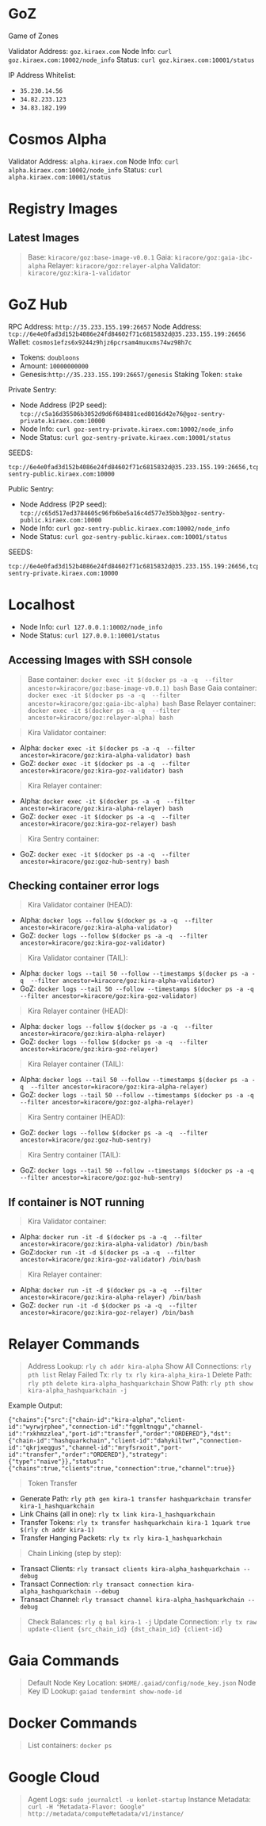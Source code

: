# GoZ
Game of Zones

Validator Address: `goz.kiraex.com` 
Node Info: `curl goz.kiraex.com:10002/node_info`
Status: `curl goz.kiraex.com:10001/status`

IP Address Whitelist:
 * `35.230.14.56`
 * `34.82.233.123`
 * `34.83.182.199`

# Cosmos Alpha 

Validator Address: `alpha.kiraex.com` 
Node Info: `curl alpha.kiraex.com:10002/node_info`
Status: `curl alpha.kiraex.com:10001/status`

# Registry Images

## Latest Images
> Base: `kiracore/goz:base-image-v0.0.1`
> Gaia: `kiracore/goz:gaia-ibc-alpha`
> Relayer: `kiracore/goz:relayer-alpha`
> Validator: `kiracore/goz:kira-1-validator`

# GoZ Hub 

RPC Address: `http://35.233.155.199:26657`
Node Address: `tcp://6e4e0fad3d152b4086e24fd84602f71c6815832d@35.233.155.199:26656`
Wallet: `cosmos1efzs6x9244z9hjz6pcrsam4muxxms74wz98h7c`
  * Tokens: `doubloons`
  * Amount: `10000000000`
  * Genesis:`http://35.233.155.199:26657/genesis`
Staking Token: `stake`

Private Sentry:
  * Node Address (P2P seed): `tcp://c5a16d35506b3052d9d6f684881ced8016d42e76@goz-sentry-private.kiraex.com:10000`
  * Node Info: `curl goz-sentry-private.kiraex.com:10002/node_info`
  * Node Status: `curl goz-sentry-private.kiraex.com:10001/status`

SEEDS: 
```
tcp://6e4e0fad3d152b4086e24fd84602f71c6815832d@35.233.155.199:26656,tcp://c65d517ed3784605c96fb6be5a16c4d577e35bb3@goz-sentry-public.kiraex.com:10000
```

Public Sentry:
  * Node Address (P2P seed): `tcp://c65d517ed3784605c96fb6be5a16c4d577e35bb3@goz-sentry-public.kiraex.com:10000`
  * Node Info: `curl goz-sentry-public.kiraex.com:10002/node_info`
  * Node Status: `curl goz-sentry-public.kiraex.com:10001/status`

SEEDS: 
```
tcp://6e4e0fad3d152b4086e24fd84602f71c6815832d@35.233.155.199:26656,tcp://c5a16d35506b3052d9d6f684881ced8016d42e76@goz-sentry-private.kiraex.com:10000
```

# Localhost
 * Node Info: `curl 127.0.0.1:10002/node_info`
 * Node Status: `curl 127.0.0.1:10001/status`

## Accessing Images with SSH console

> Base container: `docker exec -it $(docker ps -a -q  --filter ancestor=kiracore/goz:base-image-v0.0.1) bash`
> Base Gaia container: `docker exec -it $(docker ps -a -q  --filter ancestor=kiracore/goz:gaia-ibc-alpha) bash`
> Base Relayer container: `docker exec -it $(docker ps -a -q  --filter ancestor=kiracore/goz:relayer-alpha) bash`

> Kira Validator container: 
 * Alpha: `docker exec -it $(docker ps -a -q  --filter ancestor=kiracore/goz:kira-alpha-validator) bash`
 * GoZ: `docker exec -it $(docker ps -a -q  --filter ancestor=kiracore/goz:kira-goz-validator) bash`

> Kira Relayer container: 
 * Alpha: `docker exec -it $(docker ps -a -q  --filter ancestor=kiracore/goz:kira-alpha-relayer) bash`
 * GoZ: `docker exec -it $(docker ps -a -q  --filter ancestor=kiracore/goz:kira-goz-relayer) bash`

> Kira Sentry container: 
 * GoZ: `docker exec -it $(docker ps -a -q  --filter ancestor=kiracore/goz:goz-hub-sentry) bash`

## Checking container error logs

> Kira Validator container (HEAD): 
 * Alpha: `docker logs --follow $(docker ps -a -q  --filter ancestor=kiracore/goz:kira-alpha-validator)`
 * GoZ: `docker logs --follow $(docker ps -a -q  --filter ancestor=kiracore/goz:kira-goz-validator)`
> Kira Validator container (TAIL): 
 * Alpha: `docker logs --tail 50 --follow --timestamps $(docker ps -a -q  --filter ancestor=kiracore/goz:kira-alpha-validator)`
 * GoZ: `docker logs --tail 50 --follow --timestamps $(docker ps -a -q  --filter ancestor=kiracore/goz:kira-goz-validator)`

> Kira Relayer container (HEAD): 
 * Alpha: `docker logs --follow $(docker ps -a -q  --filter ancestor=kiracore/goz:kira-alpha-relayer)`
 * GoZ: `docker logs --follow $(docker ps -a -q  --filter ancestor=kiracore/goz:kira-goz-relayer)`
> Kira Relayer container (TAIL): 
 * Alpha: `docker logs --tail 50 --follow --timestamps $(docker ps -a -q  --filter ancestor=kiracore/goz:kira-alpha-relayer)`
 * GoZ: `docker logs --tail 50 --follow --timestamps $(docker ps -a -q  --filter ancestor=kiracore/goz:goz-alpha-relayer)`

> Kira Sentry container  (HEAD): 
 * GoZ: `docker logs --follow $(docker ps -a -q  --filter ancestor=kiracore/goz:goz-hub-sentry)`
> Kira Sentry container  (TAIL): 
 * GoZ:  `docker logs --tail 50 --follow --timestamps $(docker ps -a -q --filter ancestor=kiracore/goz:goz-hub-sentry)`
  
## If container is NOT running

> Kira Validator container:
 * Alpha: `docker run -it -d $(docker ps -a -q  --filter ancestor=kiracore/goz:kira-alpha-validator) /bin/bash`
 * GoZ:`docker run -it -d $(docker ps -a -q  --filter ancestor=kiracore/goz:kira-goz-validator) /bin/bash`

> Kira Relayer container:
 * Alpha: `docker run -it -d $(docker ps -a -q  --filter ancestor=kiracore/goz:kira-alpha-relayer) /bin/bash`
 * GoZ: `docker run -it -d $(docker ps -a -q  --filter ancestor=kiracore/goz:kira-goz-relayer) /bin/bash`

# Relayer Commands

> Address Lookup: `rly ch addr kira-alpha`
> Show All Connections: `rly pth list`
> Relay Failed Tx:  `rly tx rly kira-alpha_kira-1`
> Delete Path: `rly pth delete kira-alpha_hashquarkchain`
> Show Path: `rly pth show kira-alpha_hashquarkchain -j`
  
  Example Output:
```
{"chains":{"src":{"chain-id":"kira-alpha","client-id":"wyrwjrphee","connection-id":"fggmltnqgu","channel-id":"rxkhmzzlea","port-id":"transfer","order":"ORDERED"},"dst":{"chain-id":"hashquarkchain","client-id":"dahykiltwr","connection-id":"qkrjxeqgus","channel-id":"mryfsrxoit","port-id":"transfer","order":"ORDERED"},"strategy":{"type":"naive"}},"status":{"chains":true,"clients":true,"connection":true,"channel":true}}
```

> Token Transfer
 * Generate Path:  `rly pth gen kira-1 transfer hashquarkchain transfer kira-1_hashquarkchain`
 * Link Chains (all in one): `rly tx link kira-1_hashquarkchain`
 * Transfer Tokens: `rly tx transfer hashquarkchain kira-1 1quark true $(rly ch addr kira-1)`
 * Transfer Hanging Packets: `rly tx rly kira-1_hashquarkchain`

> Chain Linking (step by step):
 * Transact Clients: `rly transact clients kira-alpha_hashquarkchain --debug`
 * Transact Connection: `rly transact connection kira-alpha_hashquarkchain --debug`
 * Transact Channel: `rly transact channel kira-alpha_hashquarkchain --debug`
  
> Check Balances: `rly q bal kira-1 -j`
> Update Connection: `rly tx raw update-client {src_chain_id} {dst_chain_id} {client-id}`

# Gaia Commands

> Default Node Key Location: `$HOME/.gaiad/config/node_key.json`
> Node Key ID Lookup: `gaiad tendermint show-node-id`

# Docker Commands

> List containers: `docker ps`

# Google Cloud

> Agent Logs: `sudo journalctl -u konlet-startup`
> Instance Metadata: `curl -H "Metadata-Flavor: Google" http://metadata/computeMetadata/v1/instance/`


